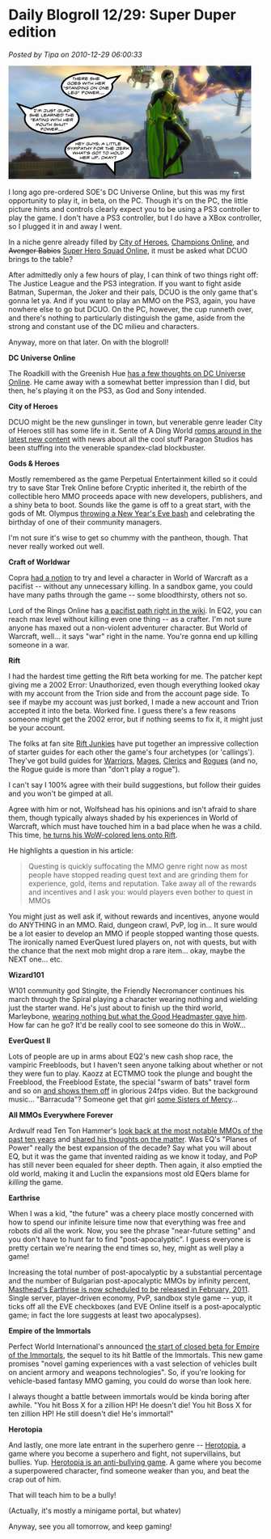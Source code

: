 # Daily Blogroll 12/29: Super Duper edition

*Posted by Tipa on 2010-12-29 06:00:33*

![](../uploads/2010/12/dcuo.png "DC Universe Online")

I long ago pre-ordered SOE's DC Universe Online, but this was my first opportunity to play it, in beta, on the PC. Though it's on the PC, the little picture hints and controls clearly expect you to be using a PS3 controller to play the game. I don't have a PS3 controller, but I do have a XBox controller, so I plugged it in and away I went.

In a niche genre already filled by [City of Heroes](http://www.cityofheroes.com/), [Champions Online](http://www.champions-online.com/), and ~~Avenger Babies~~ [Super Hero Squad Online](http://www.heroup.com/), it must be asked what DCUO brings to the table?

After admittedly only a few hours of play, I can think of two things right off: The Justice League and the PS3 integration. If you want to fight aside Batman, Superman, the Joker and their pals, DCUO is the only game that's gonna let ya. And if you want to play an MMO on the PS3, again, you have nowhere else to go but DCUO. On the PC, however, the cup runneth over, and there's nothing to particularly distinguish the game, aside from the strong and constant use of the DC milieu and characters.

Anyway, more on that later. On with the blogroll!


**DC Universe Online**

The Roadkill with the Greenish Hue [has a few thoughts on DC Universe Online](http://playervsdeveloper.blogspot.com/2010/12/early-impressions-of-ps3-dcuo-beta.html). He came away with a somewhat better impression than I did, but then, he's playing it on the PS3, as God and Sony intended.

**City of Heroes**

DCUO might be the new gunslinger in town, but venerable genre leader City of Heroes still has some life in it. Sente of A Ding World [romps around in the latest new content](http://adingworld.wordpress.com/2010/12/26/cylons-and-superheroes/) with news about all the cool stuff Paragon Studios has been stuffing into the venerable spandex-clad blockbuster.

**Gods & Heroes**

Mostly remembered as the game Perpetual Entertainment killed so it could try to save Star Trek Online before Cryptic inherited it, the rebirth of the collectible hero MMO proceeds apace with new developers, publishers, and a shiny beta to boot. Sounds like the game is off to a great start, with the gods of Mt. Olympus [throwing a New Year's Eve bash](http://massively.joystiq.com/2010/12/28/gods-and-heroes-celebrates-its-first-in-game-event/) and celebrating the birthday of one of their community managers.

I'm not sure it's wise to get so chummy with the pantheon, though. That never really worked out well.

**Craft of Worldwar**

Copra [had a notion](http://bullcopra.blogspot.com/2010/12/no-sandbox.html) to try and level a character in World of Warcraft as a pacifist -- without any unnecessary killing. In a sandbox game, you could have many paths through the game -- some bloodthirsty, others not so. 

Lord of the Rings Online has [a pacifist path right in the wiki](http://lotro.wikia.com/wiki/Pacifist_To_Level_10). In EQ2, you can reach max level without killing even one thing -- as a crafter. I'm not sure anyone has maxed out a non-violent adventurer character. But World of Warcraft, well... it says "war" right in the name. You're gonna end up killing someone in a war.

**Rift**

I had the hardest time getting the Rift beta working for me. The patcher kept giving me a 2002 Error: Unauthorized, even though everything looked okay with my account from the Trion side and from the account page side. To see if maybe my account was just borked, I made a new account and Trion accepted it into the beta. Worked fine. I guess there's a few reasons someone might get the 2002 error, but if nothing seems to fix it, it might just be your account.

The folks at fan site [Rift Junkies](http://www.riftjunkies.com/) have put together an impressive collection of starter guides for each other the game's four archetypes (or 'callings'). They've got build guides for [Warriors](http://www.riftjunkies.com/2010/12/27/a-newbie-survival-guide-to-rift-beta-warrior-souls/), [Mages](http://www.riftjunkies.com/2010/12/27/a-newbie-survival-guide-to-rift-beta-mage-souls/), [Clerics](http://www.riftjunkies.com/2010/12/27/a-newbie-survival-guide-to-rift-beta-cleric-souls/) and [Rogues](http://www.riftjunkies.com/2010/12/27/a-newbie-survival-guide-to-rift-beta-rogue-souls/) (and no, the Rogue guide is more than "don't play a rogue").

I can't say I 100% agree with their build suggestions, but follow their guides and you won't be gimped at all.

Agree with him or not, Wolfshead has his opinions and isn't afraid to share them, though typically always shaded by his experiences in World of Warcraft, which must have touched him in a bad place when he was a child. This time, [he turns his WoW-colored lens onto Rift](http://www.wolfsheadonline.com/?p=5243). 

He highlights a question in his article:


> Questing is quickly suffocating the MMO genre right now as most people have stopped reading quest text and are grinding them for experience, gold, items and reputation. Take away all of the rewards and incentives and I ask you: would players even bother to quest in MMOs



You might just as well ask if, without rewards and incentives, anyone would do ANYTHING in an MMO. Raid, dungeon crawl, PvP, log in... It sure would be a lot easier to develop an MMO if people stopped wanting those quests. The ironically named EverQuest lured players on, not with quests, but with the chance that the next mob might drop a rare item... okay, maybe the NEXT one... etc.

**Wizard101**

W101 community god Stingite, the Friendly Necromancer continues his march through the Spiral playing a character wearing nothing and wielding just the starter wand. He's just about to finish up the third world, Marleybone, [wearing nothing but what the Good Headmaster gave him](http://thefriendlynecromancer.blogspot.com/2010/12/angus-cues-up-for-big-ben.html). How far can he go? It'd be really cool to see someone do this in WoW...

**EverQuest II**

Lots of people are up in arms about EQ2's new cash shop race, the vampiric Freebloods, but I haven't seen anyone talking about whether or not they were fun to play. Kaozz at ECTMMO took the plunge and bought the Freeblood, the Freeblood Estate, the special "swarm of bats" travel form and so on [and shows them off](http://www.ectmmo.com/2010/12/freeblood.html) in glorious 24fps video. But the background music... "Barracuda"? Someone get that girl [some Sisters of Mercy](http://www.youtube.com/watch?v=dMFgYVA0-e4)...

**All MMOs Everywhere Forever**

Ardwulf read Ten Ton Hammer's [look back at the most notable MMOs of the past ten years](http://www.tentonhammer.com/awards/2010/decade) and [shared his thoughts on the matter](http://ardwulfslair.wordpress.com/2010/12/28/the-mmos-of-the-decade/). Was EQ's "Planes of Power" really the best expansion of the decade? Say what you will about EQ, but it was the game that invented raiding as we know it today, and PoP has still never been equaled for sheer depth. Then again, it also emptied the old world, making it and Luclin the expansions most old EQers blame for *killing* the game.

**Earthrise**

When I was a kid, "the future" was a cheery place mostly concerned with how to spend our infinite leisure time now that everything was free and robots did all the work. Now, you see the phrase "near-future setting" and you don't have to hunt far to find "post-apocalyptic". I guess everyone is pretty certain we're nearing the end times so, hey, might as well play a game!

Increasing the total number of post-apocalyptic by a substantial percentage and the number of Bulgarian post-apocalyptic MMOs by infinity percent, [Masthead's Earthrise is now scheduled to be released in February, 2011](http://www.play-earthrise.com/news/#20). Single server, player-driven economy, PvP, sandbox style game -- yup, it ticks off all the EVE checkboxes (and EVE Online itself is a post-apocalyptic game; in fact the lore suggests at least two apocalypses).

**Empire of the Immortals**

Perfect World International's announced [the start of closed beta for Empire of the Immortals](http://www.itnewsonline.com/showprnstory.php?storyid=136366), the sequel to its hit Battle of the Immortals. This new game promises "novel gaming experiences with a vast selection of vehicles built on ancient armory and weapons technologies". So, if you're looking for vehicle-based fantasy MMO gaming, you could do worse than look here.

I always thought a battle between immortals would be kinda boring after awhile. "You hit Boss X for a zillion HP! He doesn't die! You hit Boss X for ten zillion HP! He still doesn't die! He's immortal!"

**Herotopia**

And lastly, one more late entrant in the superhero genre -- [Herotopia](http://www.herotopia.com/), a game where you become a superhero and fight, not supervillains, but bullies. Yup. [Herotopia is an anti-bullying game](http://www.comicsalliance.com/2010/12/27/herotopia-mmorpg-superhero-bullying/). A game where you become a superpowered character, find someone weaker than you, and beat the crap out of him.

That will teach him to be a bully!

(Actually, it's mostly a minigame portal, but whatev)

Anyway, see you all tomorrow, and keep gaming!

